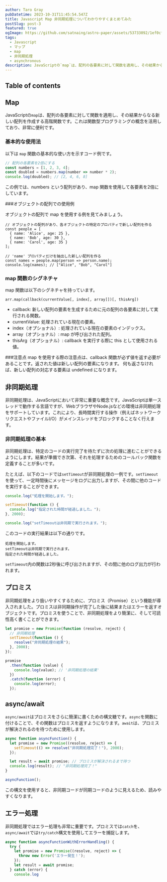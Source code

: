 ```yaml
---
author: Taro Gray
pubDatetime: 2023-10-31T11:45:54.547Z
title: Javascript Map 非同期処理についてわかりやすくまとめてみた
postSlug: post-3
featured: true
ogImage: https://github.com/satnaing/astro-paper/assets/53733092/1ef0cf03-8137-4d67-ac81-84a032119e3a
tags:
  - Javascript
  - マップ
  - map
  - 非同期処理
  - asynchronous
description: JavaScriptの`map`は、配列の各要素に対して関数を適用し、その結果からなる新しい配列を作成する高階関数です。これは関数型プログラミングの概念を活用しており、非常に便利です。
---
```


## Table of contents

## Map

JavaScriptの`map`は、配列の各要素に対して関数を適用し、その結果からなる新しい配列を作成する高階関数です。これは関数型プログラミングの概念を活用しており、非常に便利です。

### 基本的な使用法

以下は `map` 関数の基本的な使い方を示すコード例です。

```javascript
// 配列の各要素を2倍にする
const numbers = [1, 2, 3, 4];
const doubled = numbers.map(number => number * 2);
console.log(doubled); // [2, 4, 6, 8]
```

この例では、numbers という配列があり、map 関数を使用して各要素を2倍にしています。

###オブジェクトの配列での使用例

オブジェクトの配列で map を使用する例を見てみましょう。

```
// オブジェクトの配列があり、各オブジェクトの特定のプロパティで新しい配列を作る
const people = [
  { name: 'Alice', age: 25 },
  { name: 'Bob', age: 30 },
  { name: 'Carol', age: 35 }
];

// 'name' プロパティだけを抽出した新しい配列を作る
const names = people.map(person => person.name);
console.log(names); // ["Alice", "Bob", "Carol"]

```

### map 関数のシグネチャ

map 関数は以下のシグネチャを持っています。

```
arr.map(callback(currentValue[, index[, array]])[, thisArg])
```

- callback: 新しい配列の要素を生成するために元の配列の各要素に対して実行される関数。
- currentValue: 処理されている現在の要素。
- index（オプショナル）: 処理されている現在の要素のインデックス。
- array（オプショナル）: map が呼び出された配列。
- thisArg（オプショナル）: callback を実行する際に this として使用される値。

###注意点
map を使用する際の注意点は、callback 関数が必ず値を返す必要があることです。返された値は新しい配列の要素になります。
何も返さなければ、新しい配列の対応する要素は undefined になります。

## 非同期処理

非同期処理は、JavaScriptにおいて非常に重要な概念です。JavaScriptは単一スレッドで動作する言語ですが、WebブラウザやNode.jsなどの環境は非同期処理をサポートしています。これにより、長時間実行する操作（例えばネットワークリクエストやファイルI/O）がメインスレッドをブロックすることなく行えます。

### 非同期処理の基本

非同期処理は、特定のコードの実行完了を待たずに次の処理に進むことができるようにします。結果が準備でき次第、それを処理するためのコールバック関数を定義することが多いです。

たとえば、以下のコードでは`setTimeout`が非同期処理の一例です。`setTimeout`を使って、一定時間後にメッセージをログに出力しますが、その間に他のコードを実行することができます。

```javascript
console.log("処理を開始します。");

setTimeout(function () {
  console.log("指定された時間が経過しました。");
}, 2000);

console.log("setTimeoutは非同期で実行されます。");
```

このコードの実行結果は以下の通りです。

```
処理を開始します。
setTimeoutは非同期で実行されます。
指定された時間が経過しました。
```

`setTimeout`内の関数は2秒後に呼び出されますが、その間に他のログ出力が行われます。

## プロミス

非同期処理をより扱いやすくするために、プロミス（Promise）という機能が導入されました。プロミスは非同期操作が完了した後に結果またはエラーを返すオブジェクトです。プロミスを使うことで、非同期処理をより簡潔に、そして可読性高く書くことができます。

```javascript
let promise = new Promise(function (resolve, reject) {
  // 非同期処理
  setTimeout(function () {
    resolve("非同期処理の結果");
  }, 2000);
});

promise
  .then(function (value) {
    console.log(value); // '非同期処理の結果'
  })
  .catch(function (error) {
    console.log(error);
  });
```

## async/await

`async/await`はプロミスをさらに簡潔に書くための構文糖です。`async`を関数に付けることで、その関数はプロミスを返すようになります。`await`は、プロミスが解決されるのを待つために使用します。

```javascript
async function asyncFunction() {
  let promise = new Promise((resolve, reject) => {
    setTimeout(() => resolve("非同期処理完了！"), 2000);
  });

  let result = await promise; // プロミスが解決されるまで待つ
  console.log(result); // "非同期処理完了！"
}

asyncFunction();
```

この構文を使用すると、非同期コードが同期コードのように見えるため、読みやすくなります。

## エラー処理

非同期処理ではエラー処理も非常に重要です。プロミスでは`catch`を、`async/await`では`try/catch`構文を使用してエラーを捕捉します。

```javascript
async function asyncFunctionWithErrorHandling() {
  try {
    let promise = new Promise((resolve, reject) => {
      throw new Error('エラー発生！');
    });
    let result = await promise;
  } catch (error) {
    console.log
```
